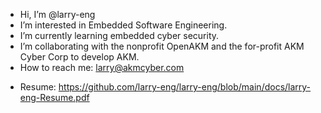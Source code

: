 - Hi, I’m @larry-eng
- I’m interested in Embedded Software Engineering.
- I’m currently learning embedded cyber security.
- I’m collaborating with the nonprofit OpenAKM and the for-profit AKM Cyber Corp to develop AKM.
- How to reach me: larry@akmcyber.com

* Resume: 
https://github.com/larry-eng/larry-eng/blob/main/docs/larry-eng-Resume.pdf

<!---
larry-eng/larry-eng is a ✨ special ✨ repository because its `README.md` (this file) appears on your GitHub profile.
You can click the Preview link to take a look at your changes.
--->
